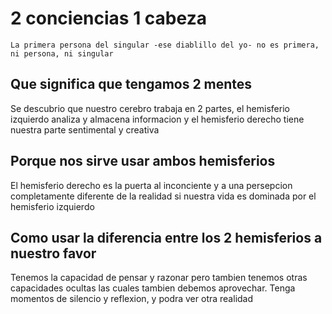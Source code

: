 # 2 conciencias 1 cabeza
	La primera persona del singular -ese diablillo del yo- no es primera, ni persona, ni singular


## Que significa que tengamos 2 mentes 
Se descubrio que nuestro cerebro trabaja en 2 partes, el hemisferio izquierdo analiza y almacena informacion y el hemisferio derecho tiene nuestra parte sentimental y creativa


## Porque nos sirve usar ambos hemisferios 
El hemisferio derecho es la puerta al inconciente y a una persepcion completamente diferente de la realidad si nuestra vida es dominada por el hemisferio izquierdo


## Como usar la diferencia entre los 2 hemisferios a nuestro favor 
Tenemos la capacidad de pensar y razonar pero tambien tenemos otras capacidades ocultas las cuales tambien debemos aprovechar. Tenga momentos de silencio y reflexion, y podra ver otra realidad
